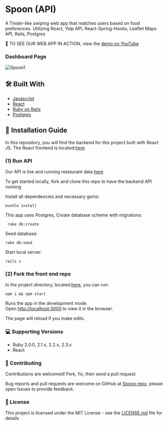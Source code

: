 # Spoon (API)

A Tinder-like swiping web app that matches users based on food preferences. Utilizing React, Yelp API, React-Spring-Hooks, Leaflet Maps API, Rails, Postgres

📌 TO SEE OUR WEB APP IN ACTION, view the [demo on YouTube](https://www.youtube.com/watch?v=OA4ye_u4Gfc)

### Dashboard Page
![Spoon1](https://raw.githubusercontent.com/diaaanek/SPOON_Client/master/public/spoon1.png)

## 🛠 Built With
* [Javascript](https://www.javascript.com/) 
* [React](https://reactjs.org/)
* [Ruby on Rails](https://rubyonrails.org/)
* [Postgres](https://www.sqlite.org/) 

## 📑 Installation Guide

In this repository, you will find the  backend for this project built with React JS. 
The React frontend is located:[here](https://github.com/diaaanek/SPOON_Client)

### (1) Run API

Our API is live and running restaurant data [here](https://spoon-server.herokuapp.com/api/v1/restaurants)

To get started locally, fork and clone this repo to have the backend API running

Install all dependencies and necessary gems:

`bundle install `

This app uses Postgres, Create database scheme with migrations:

 ` rake db:create`

Seed database:

` rake db:seed `

Start local server:

 ` rails s `


### (2) Fork the front end repo

In the project directory, located:[here](https://github.com/diaaanek/SPOON_Client), you can run:

  `npm i && npm start`

Runs the app in the development mode.<br>
Open [http://localhost:3000](http://localhost:3000) to view it in the browser.

The page will reload if you make edits.<br>


### 💻 Supporting Versions
- Ruby 2.0.0, 2.1.x, 2.2.x, 2.3.x
- React 

### 🤩 Contributing

Contributions are welcomed!  Fork, fix, then send a pull request.

Bug reports and pull requests are welcome on GitHub at [Spoon repo](https://github.com/diaaanek/SPOON_client), please open Issues to provide feedback.


### 📗 License

This project is licensed under the MIT License - see the [LICENSE.md](LICENSE.md) file for details
